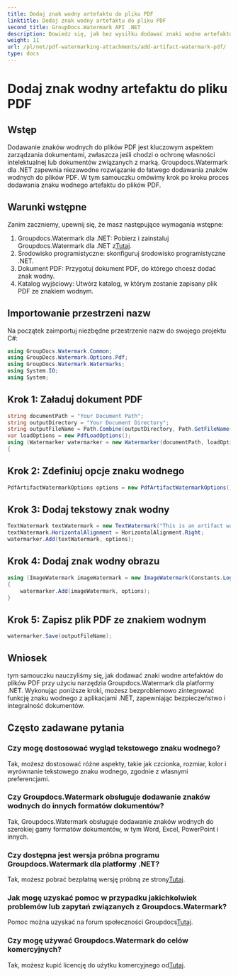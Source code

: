 ```yaml
---
title: Dodaj znak wodny artefaktu do pliku PDF
linktitle: Dodaj znak wodny artefaktu do pliku PDF
second_title: GroupDocs.Watermark API .NET
description: Dowiedz się, jak bez wysiłku dodawać znaki wodne artefaktów do plików PDF za pomocą Groupdocs.Watermark dla .NET. Chroń swoje dokumenty z łatwością.
weight: 11
url: /pl/net/pdf-watermarking-attachments/add-artifact-watermark-pdf/
type: docs
---
```

# Dodaj znak wodny artefaktu do pliku PDF

## Wstęp
Dodawanie znaków wodnych do plików PDF jest kluczowym aspektem zarządzania dokumentami, zwłaszcza jeśli chodzi o ochronę własności intelektualnej lub dokumentów związanych z marką. Groupdocs.Watermark dla .NET zapewnia niezawodne rozwiązanie do łatwego dodawania znaków wodnych do plików PDF. W tym samouczku omówimy krok po kroku proces dodawania znaku wodnego artefaktu do plików PDF.
## Warunki wstępne
Zanim zaczniemy, upewnij się, że masz następujące wymagania wstępne:
1.  Groupdocs.Watermark dla .NET: Pobierz i zainstaluj Groupdocs.Watermark dla .NET z[Tutaj](https://releases.groupdocs.com/Watermark/net/).
2. Środowisko programistyczne: skonfiguruj środowisko programistyczne .NET.
3. Dokument PDF: Przygotuj dokument PDF, do którego chcesz dodać znak wodny.
4. Katalog wyjściowy: Utwórz katalog, w którym zostanie zapisany plik PDF ze znakiem wodnym.

## Importowanie przestrzeni nazw
Na początek zaimportuj niezbędne przestrzenie nazw do swojego projektu C#:
```csharp
using GroupDocs.Watermark.Common;
using GroupDocs.Watermark.Options.Pdf;
using GroupDocs.Watermark.Watermarks;
using System.IO;
using System;
```
## Krok 1: Załaduj dokument PDF
```csharp
string documentPath = "Your Document Path";
string outputDirectory = "Your Document Directory";
string outputFileName = Path.Combine(outputDirectory, Path.GetFileName(documentPath));
var loadOptions = new PdfLoadOptions();
using (Watermarker watermarker = new Watermarker(documentPath, loadOptions))
{
```
## Krok 2: Zdefiniuj opcje znaku wodnego
```csharp
PdfArtifactWatermarkOptions options = new PdfArtifactWatermarkOptions();
```
## Krok 3: Dodaj tekstowy znak wodny
```csharp
TextWatermark textWatermark = new TextWatermark("This is an artifact watermark", new Font("Arial", 8));
textWatermark.HorizontalAlignment = HorizontalAlignment.Right;
watermarker.Add(textWatermark, options);
```
## Krok 4: Dodaj znak wodny obrazu
```csharp
using (ImageWatermark imageWatermark = new ImageWatermark(Constants.LogoBmp))
{
    watermarker.Add(imageWatermark, options);
}
```
## Krok 5: Zapisz plik PDF ze znakiem wodnym
```csharp
watermarker.Save(outputFileName);
```

## Wniosek
tym samouczku nauczyliśmy się, jak dodawać znaki wodne artefaktów do plików PDF przy użyciu narzędzia Groupdocs.Watermark dla platformy .NET. Wykonując poniższe kroki, możesz bezproblemowo zintegrować funkcję znaku wodnego z aplikacjami .NET, zapewniając bezpieczeństwo i integralność dokumentów.
## Często zadawane pytania
### Czy mogę dostosować wygląd tekstowego znaku wodnego?
Tak, możesz dostosować różne aspekty, takie jak czcionka, rozmiar, kolor i wyrównanie tekstowego znaku wodnego, zgodnie z własnymi preferencjami.
### Czy Groupdocs.Watermark obsługuje dodawanie znaków wodnych do innych formatów dokumentów?
Tak, Groupdocs.Watermark obsługuje dodawanie znaków wodnych do szerokiej gamy formatów dokumentów, w tym Word, Excel, PowerPoint i innych.
### Czy dostępna jest wersja próbna programu Groupdocs.Watermark dla platformy .NET?
 Tak, możesz pobrać bezpłatną wersję próbną ze strony[Tutaj](https://releases.groupdocs.com/).
### Jak mogę uzyskać pomoc w przypadku jakichkolwiek problemów lub zapytań związanych z Groupdocs.Watermark?
 Pomoc można uzyskać na forum społeczności Groupdocs[Tutaj](https://forum.groupdocs.com/c/watermark/19).
### Czy mogę używać Groupdocs.Watermark do celów komercyjnych?
Tak, możesz kupić licencję do użytku komercyjnego od[Tutaj](https://purchase.groupdocs.com/buy).